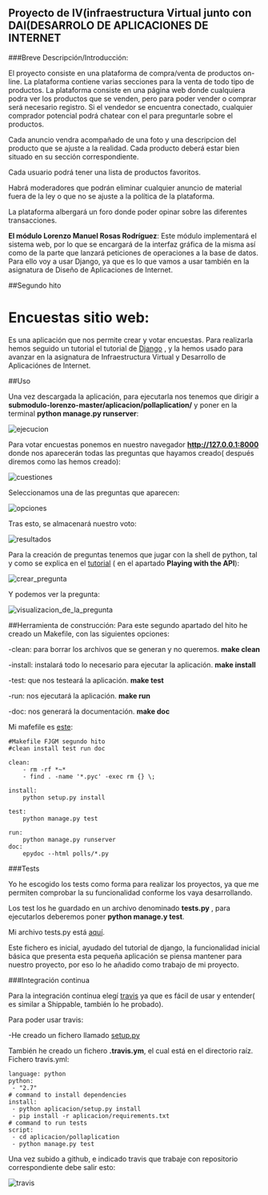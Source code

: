 ## **Proyecto de IV(infraestructura Virtual junto con DAI(DESARROLO DE APLICACIONES DE INTERNET** ##

###Breve Descripción/Introducción:

El proyecto consiste en una plataforma de compra/venta de productos on-line. La plataforma contiene varias secciones para la venta de todo tipo de productos. La plataforma consiste en una página web donde cualquiera podra ver los productos que se venden, pero para poder vender o comprar será necesario registro. Si el vendedor se encuentra conectado, cualquier comprador potencial podrá chatear con el para preguntarle sobre el productos.

Cada anuncio vendra acompañado de una foto y una descripcion del producto que se ajuste a la realidad. Cada producto deberá estar bien situado en su sección correspondiente.

Cada usuario podrá tener una lista de productos favoritos.

Habrá moderadores que podrán eliminar cualquier anuncio de material fuera de la ley o que no se ajuste a la política de la plataforma.

La plataforma albergará un foro donde poder opinar sobre las diferentes transacciones.

**El módulo  Lorenzo Manuel Rosas Rodríguez**: Este módulo implementará el sistema web, por lo que se encargará de la interfaz gráfica de la misma así como de la parte que lanzará peticiones de operaciones a la base de datos. Para ello voy a usar Django, ya que es lo que vamos a usar también en la asignatura de Diseño de Aplicaciones de Internet.

##Segundo hito

# Encuestas sitio web:

Es una aplicación que nos permite crear y votar encuestas. Para realizarla hemos seguido un tutorial el tutorial de [Django](https://docs.djangoproject.com/en/1.8/intro/tutorial01/) , y la hemos usado para avanzar en la asignatura de Infraestructura Virtual y Desarrollo de Aplicaciónes de Internet.

##Uso

Una vez descargada la aplicación, para ejecutarla nos tenemos que dirigir a **submodulo-lorenzo-master/aplicacion/pollaplication/** y poner en la terminal **python manage.py runserver**:

![ejecucion](https://www.dropbox.com/s/oy66c3w7cxtxctm/img1.png?dl=1)

Para votar encuestas ponemos en nuestro navegador **http://127.0.0.1:8000** donde nos aparecerán todas las preguntas que hayamos creado( después diremos como las hemos creado):

![cuestiones](https://www.dropbox.com/s/59ub4jgzz3gj20a/img2.png?dl=1)

Seleccionamos una de las preguntas que aparecen:

![opciones](https://www.dropbox.com/s/al4a94ahj3ggo4k/img3.png?dl=1)

Tras esto, se almacenará nuestro voto:

![resultados](https://www.dropbox.com/s/j5372jejykzz880/img4.png?dl=1)


Para la creación de preguntas tenemos que jugar con la shell de python, tal y como se explica en el [tutorial](https://docs.djangoproject.com/en/1.8/intro/tutorial01/) ( en el apartado **Playing with the API**):

![crear_pregunta](https://www.dropbox.com/s/6nd7qal8w45l3u2/img5.png?dl=1)

Y podemos ver la pregunta:

![visualizacion_de_la_pregunta](https://www.dropbox.com/s/4l4dam1976mq9zg/img6.png?dl=1)

##Herramienta de construcción:
Para este segundo apartado del hito he creado un Makefile, con las siguientes opciones:

-clean: para borrar los archivos que se generan y no queremos. **make clean**

-install: instalará todo lo necesario para ejecutar la aplicación. **make install**

-test: que nos testeará la aplicación. **make test**

-run: nos ejecutará la aplicación. **make run**

-doc: nos generará la documentación. **make doc**

Mi mafefile es [este](/aplicacion/pollaplication/Makefile):

~~~
#Makefile FJGM segundo hito 
#clean install test run doc

clean:
	- rm -rf *~*
	- find . -name '*.pyc' -exec rm {} \;

install: 
	python setup.py install
	
test: 
	python manage.py test
	
run:
	python manage.py runserver
doc:
	epydoc --html polls/*.py 
~~~

###Tests

Yo he escogido los tests como forma para realizar los proyectos, ya que me permiten comprobar la su funcionalidad conforme los vaya desarrollando.

Los test los he guardado en un archivo denominado **tests.py** , para ejecutarlos deberemos poner **python manage.y test**.


Mi archivo tests.py está [aquí](aplicacion/pollaplication/polls/tests.py).

Este fichero es inicial, ayudado del tutorial de django, la funcionalidad inicial básica que presenta esta pequeña aplicación se piensa mantener para nuestro proyecto, por eso lo he añadido como trabajo de mi proyecto.

###Integración continua

Para la integración contínua elegí [travis](https://travis-ci.org/) ya que es fácil de usar y entender( es similar a Shippable, también lo he probado).

Para poder usar travis:

-He creado un fichero llamado [setup.py](aplicacion/setup.py)

También he creado un fichero **.travis.ym**, el cual está en el directorio raíz.
Fichero travis.yml:

~~~
language: python
python:
 - "2.7"
# command to install dependencies
install:
 - python aplicacion/setup.py install
 - pip install -r aplicacion/requirements.txt
# command to run tests
script:
 - cd aplicacion/pollaplication
 - python manage.py test
~~~


Una vez subido a github, e indicado travis que trabaje con repositorio correspondiente debe salir esto:

![travis](https://www.dropbox.com/s/uoyn00dq4dw8vph/img23.png?dl=1)